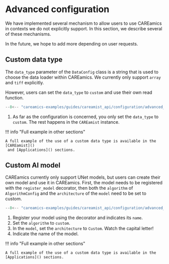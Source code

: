 # Advanced configuration

We have implemented several mechanism to allow users to use CAREamics in contexts we 
do not explicitly support. In this section, we describe several of these mechanisms.

In the future, we hope to add more depending on user requests.

## Custom data type

The `data_type` parameter of the `DataConfig` class is a string that is used to choose
the data loader within CAREamics. We currently only support `array` and `tiff` explicitly.

However, users can set the `data_type` to `custom` and use their own read function.

```python title="Custom data type"
--8<-- "careamics-examples/guides/careamist_api/configuration/advanced_configuration.py:data"
```

1. As far as the configuration is concerned, you only set the `data_type` to `custom`. The
    rest happens in the `CAREamist` instance.

!!! info "Full example in other sections"

    A full example of the use of a custom data type is available in the [CAREamist]()
     and [Applications]() sections.


## Custom AI model

CAREamics currently only support UNet models, but users can create their own model
and use it in CAREamics. First, the model needs to be registered with the 
`register_model` decorator, then both the `algorithm` of `AlgorithmConfig` and the 
`architecture` of the `model` need to be set to custom.

```python title="Custom AI model"
--8<-- "careamics-examples/guides/careamist_api/configuration/advanced_configuration.py:model"
```

1. Register your model using the decorator and indicates its `name`.
2. Set the `algorithm` to `custom`.
3. In the `model`, set the `architecture` to `Custom`. Watch the capital letter!
4. Indicate the name of the model.

!!! info "Full example in other sections"

    A full example of the use of a custom data type is available in the 
    [Applications]() sections.
